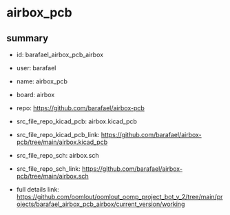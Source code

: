 # airbox_pcb
 
## summary 
* id: barafael_airbox_pcb_airbox
* user: barafael
* name: airbox_pcb
* board: airbox
* repo: https://github.com/barafael/airbox-pcb
* src_file_repo_kicad_pcb: airbox.kicad_pcb
* src_file_repo_kicad_pcb_link: https://github.com/barafael/airbox-pcb/tree/main/airbox.kicad_pcb


* src_file_repo_sch: airbox.sch
* src_file_repo_sch_link: https://github.com/barafael/airbox-pcb/tree/main/airbox.sch
* full details link: https://github.com/oomlout/oomlout_oomp_project_bot_v_2/tree/main/projects/barafael_airbox_pcb_airbox/current_version/working  







